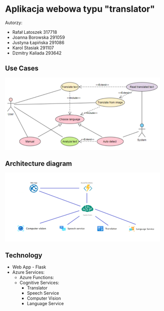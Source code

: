 # Aplikacja webowa typu "translator"

Autorzy:
- Rafał Latoszek 317718
- Joanna Borowska 291059
- Justyna Łapińska 291086
- Karol Stasiak 291107
- Dzmitry Kaliada 293642


## Use Cases
![alt text](https://github.com/borowskj/PUCH/blob/master/images/use_cases.png?raw=true)


## Architecture diagram
![alt text](https://github.com/borowskj/PUCH/blob/master/images/architecture.png?raw=true)

## Technology
- Web App - Flask
- Azure Services:
  - Azure Functions:
  - Cognitive Services:
    - Translator
    - Speech Service
    - Computer Vision
    - Language Service
